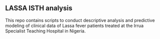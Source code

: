 ## LASSA ISTH analysis

This repo contains scripts to conduct descriptive analysis and predictive modeling of clinical data of Lassa fever patients treated at the Irrua Specialist Teaching Hospital in Nigeria. 

